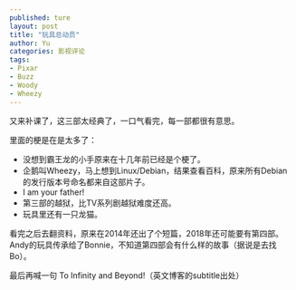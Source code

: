 ```yaml
---
published: ture
layout: post
title: "玩具总动员"
author: Yu
categories: 影视评论
tags:
- Pixar
- Buzz
- Woody
- Wheezy
--- 
```


又来补课了，这三部太经典了，一口气看完，每一部都很有意思。

里面的梗是在是太多了：

- 没想到霸王龙的小手原来在十几年前已经是个梗了。
- 企鹅叫Wheezy，马上想到Linux/Debian，结果查看百科，原来所有Debian的发行版本号命名都来自这部片子。
- I am your father!
- 第三部的越狱，比TV系列剧越狱难度还高。
- 玩具里还有一只龙猫。

看完之后去翻资料，原来在2014年还出了个短篇，2018年还可能要有第四部。Andy的玩具传承给了Bonnie，不知道第四部会有什么样的故事（据说是去找Bo）。

最后再喊一句 To Infinity and Beyond!（英文博客的subtitle出处）
